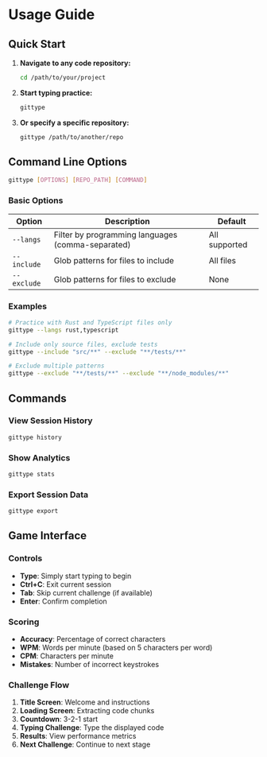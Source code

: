 # Usage Guide

## Quick Start

1. **Navigate to any code repository:**
   ```bash
   cd /path/to/your/project
   ```

2. **Start typing practice:**
   ```bash
   gittype
   ```

3. **Or specify a specific repository:**
   ```bash
   gittype /path/to/another/repo
   ```

## Command Line Options

```bash
gittype [OPTIONS] [REPO_PATH] [COMMAND]
```

### Basic Options

| Option | Description | Default |
|--------|-------------|---------|
| `--langs` | Filter by programming languages (comma-separated) | All supported |
| `--include` | Glob patterns for files to include | All files |
| `--exclude` | Glob patterns for files to exclude | None |

### Examples

```bash
# Practice with Rust and TypeScript files only
gittype --langs rust,typescript

# Include only source files, exclude tests
gittype --include "src/**" --exclude "**/tests/**"

# Exclude multiple patterns
gittype --exclude "**/tests/**" --exclude "**/node_modules/**"
```

## Commands

### View Session History
```bash
gittype history
```

### Show Analytics
```bash
gittype stats
```

### Export Session Data
```bash
gittype export
```

## Game Interface

### Controls

- **Type**: Simply start typing to begin
- **Ctrl+C**: Exit current session
- **Tab**: Skip current challenge (if available)
- **Enter**: Confirm completion

### Scoring

- **Accuracy**: Percentage of correct characters
- **WPM**: Words per minute (based on 5 characters per word)
- **CPM**: Characters per minute
- **Mistakes**: Number of incorrect keystrokes

### Challenge Flow

1. **Title Screen**: Welcome and instructions
2. **Loading Screen**: Extracting code chunks
3. **Countdown**: 3-2-1 start
4. **Typing Challenge**: Type the displayed code
5. **Results**: View performance metrics
6. **Next Challenge**: Continue to next stage